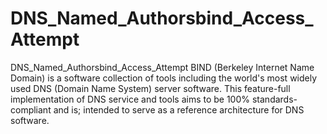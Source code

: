 # DNS_Named_Authorsbind_Access_Attempt
DNS_Named_Authorsbind_Access_Attempt
BIND (Berkeley Internet Name Domain) is a software collection of tools including the world's most widely used DNS (Domain Name System) server software. This feature-full implementation of DNS service and tools aims to be 100% standards-compliant and is; intended to serve as a reference architecture for DNS software.
